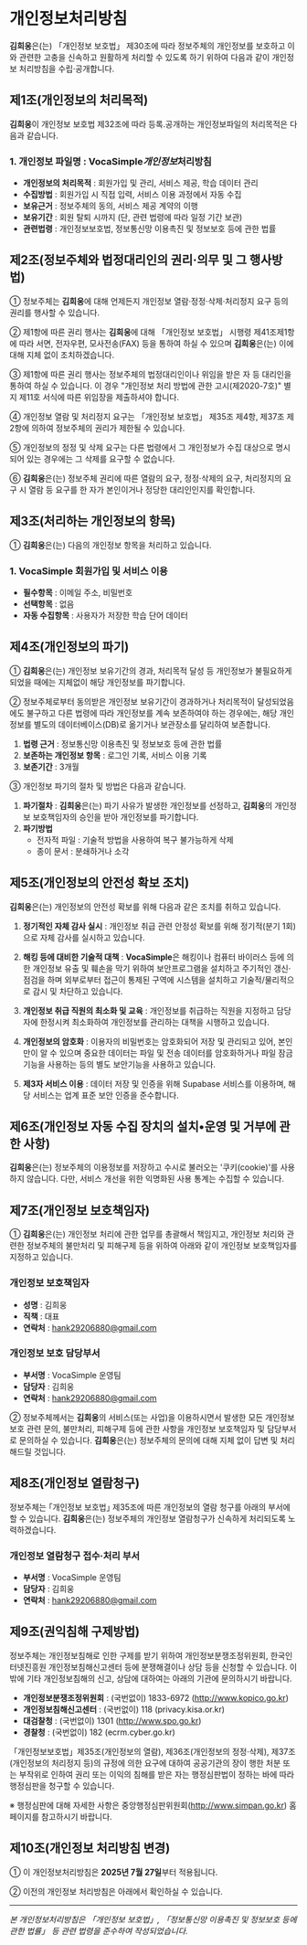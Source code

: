 # 개인정보처리방침

**김희웅**은(는) 「개인정보 보호법」 제30조에 따라 정보주체의 개인정보를 보호하고 이와 관련한 고충을 신속하고 원활하게 처리할 수 있도록 하기 위하여 다음과 같이 개인정보 처리방침을 수립·공개합니다.

## 제1조(개인정보의 처리목적)

**김희웅**이 개인정보 보호법 제32조에 따라 등록․공개하는 개인정보파일의 처리목적은 다음과 같습니다.

### 1. 개인정보 파일명 : VocaSimple*개인정보*처리방침

- **개인정보의 처리목적** : 회원가입 및 관리, 서비스 제공, 학습 데이터 관리
- **수집방법** : 회원가입 시 직접 입력, 서비스 이용 과정에서 자동 수집
- **보유근거** : 정보주체의 동의, 서비스 제공 계약의 이행
- **보유기간** : 회원 탈퇴 시까지 (단, 관련 법령에 따라 일정 기간 보관)
- **관련법령** : 개인정보보호법, 정보통신망 이용촉진 및 정보보호 등에 관한 법률

## 제2조(정보주체와 법정대리인의 권리·의무 및 그 행사방법)

① 정보주체는 **김희웅**에 대해 언제든지 개인정보 열람·정정·삭제·처리정지 요구 등의 권리를 행사할 수 있습니다.

② 제1항에 따른 권리 행사는 **김희웅**에 대해 「개인정보 보호법」 시행령 제41조제1항에 따라 서면, 전자우편, 모사전송(FAX) 등을 통하여 하실 수 있으며 **김희웅**은(는) 이에 대해 지체 없이 조치하겠습니다.

③ 제1항에 따른 권리 행사는 정보주체의 법정대리인이나 위임을 받은 자 등 대리인을 통하여 하실 수 있습니다. 이 경우 "개인정보 처리 방법에 관한 고시(제2020-7호)" 별지 제11호 서식에 따른 위임장을 제출하셔야 합니다.

④ 개인정보 열람 및 처리정지 요구는 「개인정보 보호법」 제35조 제4항, 제37조 제2항에 의하여 정보주체의 권리가 제한될 수 있습니다.

⑤ 개인정보의 정정 및 삭제 요구는 다른 법령에서 그 개인정보가 수집 대상으로 명시되어 있는 경우에는 그 삭제를 요구할 수 없습니다.

⑥ **김희웅**은(는) 정보주체 권리에 따른 열람의 요구, 정정·삭제의 요구, 처리정지의 요구 시 열람 등 요구를 한 자가 본인이거나 정당한 대리인인지를 확인합니다.

## 제3조(처리하는 개인정보의 항목)

① **김희웅**은(는) 다음의 개인정보 항목을 처리하고 있습니다.

### 1. VocaSimple 회원가입 및 서비스 이용

- **필수항목** : 이메일 주소, 비밀번호
- **선택항목** : 없음
- **자동 수집항목** : 사용자가 저장한 학습 단어 데이터

## 제4조(개인정보의 파기)

① **김희웅**은(는) 개인정보 보유기간의 경과, 처리목적 달성 등 개인정보가 불필요하게 되었을 때에는 지체없이 해당 개인정보를 파기합니다.

② 정보주체로부터 동의받은 개인정보 보유기간이 경과하거나 처리목적이 달성되었음에도 불구하고 다른 법령에 따라 개인정보를 계속 보존하여야 하는 경우에는, 해당 개인정보를 별도의 데이터베이스(DB)로 옮기거나 보관장소를 달리하여 보존합니다.

1. **법령 근거** : 정보통신망 이용촉진 및 정보보호 등에 관한 법률
2. **보존하는 개인정보 항목** : 로그인 기록, 서비스 이용 기록
3. **보존기간** : 3개월

③ 개인정보 파기의 절차 및 방법은 다음과 같습니다.

1. **파기절차** : **김희웅**은(는) 파기 사유가 발생한 개인정보를 선정하고, **김희웅**의 개인정보 보호책임자의 승인을 받아 개인정보를 파기합니다.
2. **파기방법**
   - 전자적 파일 : 기술적 방법을 사용하여 복구 불가능하게 삭제
   - 종이 문서 : 분쇄하거나 소각

## 제5조(개인정보의 안전성 확보 조치)

**김희웅**은(는) 개인정보의 안전성 확보를 위해 다음과 같은 조치를 취하고 있습니다.

1. **정기적인 자체 감사 실시** : 개인정보 취급 관련 안정성 확보를 위해 정기적(분기 1회)으로 자체 감사를 실시하고 있습니다.

2. **해킹 등에 대비한 기술적 대책** : **VocaSimple**은 해킹이나 컴퓨터 바이러스 등에 의한 개인정보 유출 및 훼손을 막기 위하여 보안프로그램을 설치하고 주기적인 갱신·점검을 하며 외부로부터 접근이 통제된 구역에 시스템을 설치하고 기술적/물리적으로 감시 및 차단하고 있습니다.

3. **개인정보 취급 직원의 최소화 및 교육** : 개인정보를 취급하는 직원을 지정하고 담당자에 한정시켜 최소화하여 개인정보를 관리하는 대책을 시행하고 있습니다.

4. **개인정보의 암호화** : 이용자의 비밀번호는 암호화되어 저장 및 관리되고 있어, 본인만이 알 수 있으며 중요한 데이터는 파일 및 전송 데이터를 암호화하거나 파일 잠금 기능을 사용하는 등의 별도 보안기능을 사용하고 있습니다.

5. **제3자 서비스 이용** : 데이터 저장 및 인증을 위해 Supabase 서비스를 이용하며, 해당 서비스는 업계 표준 보안 인증을 준수합니다.

## 제6조(개인정보 자동 수집 장치의 설치•운영 및 거부에 관한 사항)

**김희웅**은(는) 정보주체의 이용정보를 저장하고 수시로 불러오는 '쿠키(cookie)'를 사용하지 않습니다. 다만, 서비스 개선을 위한 익명화된 사용 통계는 수집할 수 있습니다.

## 제7조(개인정보 보호책임자)

① **김희웅**은(는) 개인정보 처리에 관한 업무를 총괄해서 책임지고, 개인정보 처리와 관련한 정보주체의 불만처리 및 피해구제 등을 위하여 아래와 같이 개인정보 보호책임자를 지정하고 있습니다.

### 개인정보 보호책임자

- **성명** : 김희웅
- **직책** : 대표
- **연락처** : hank29206880@gmail.com

### 개인정보 보호 담당부서

- **부서명** : VocaSimple 운영팀
- **담당자** : 김희웅
- **연락처** : hank29206880@gmail.com

② 정보주체께서는 **김희웅**의 서비스(또는 사업)을 이용하시면서 발생한 모든 개인정보 보호 관련 문의, 불만처리, 피해구제 등에 관한 사항을 개인정보 보호책임자 및 담당부서로 문의하실 수 있습니다. **김희웅**은(는) 정보주체의 문의에 대해 지체 없이 답변 및 처리해드릴 것입니다.

## 제8조(개인정보 열람청구)

정보주체는 ｢개인정보 보호법｣ 제35조에 따른 개인정보의 열람 청구를 아래의 부서에 할 수 있습니다. **김희웅**은(는) 정보주체의 개인정보 열람청구가 신속하게 처리되도록 노력하겠습니다.

### 개인정보 열람청구 접수·처리 부서

- **부서명** : VocaSimple 운영팀
- **담당자** : 김희웅
- **연락처** : hank29206880@gmail.com

## 제9조(권익침해 구제방법)

정보주체는 개인정보침해로 인한 구제를 받기 위하여 개인정보분쟁조정위원회, 한국인터넷진흥원 개인정보침해신고센터 등에 분쟁해결이나 상담 등을 신청할 수 있습니다. 이 밖에 기타 개인정보침해의 신고, 상담에 대하여는 아래의 기관에 문의하시기 바랍니다.

- **개인정보분쟁조정위원회** : (국번없이) 1833-6972 (http://www.kopico.go.kr)
- **개인정보침해신고센터** : (국번없이) 118 (privacy.kisa.or.kr)
- **대검찰청** : (국번없이) 1301 (http://www.spo.go.kr)
- **경찰청** : (국번없이) 182 (ecrm.cyber.go.kr)

「개인정보보호법」제35조(개인정보의 열람), 제36조(개인정보의 정정·삭제), 제37조(개인정보의 처리정지 등)의 규정에 의한 요구에 대하여 공공기관의 장이 행한 처분 또는 부작위로 인하여 권리 또는 이익의 침해를 받은 자는 행정심판법이 정하는 바에 따라 행정심판을 청구할 수 있습니다.

※ 행정심판에 대해 자세한 사항은 중앙행정심판위원회(http://www.simpan.go.kr) 홈페이지를 참고하시기 바랍니다.

## 제10조(개인정보 처리방침 변경)

① 이 개인정보처리방침은 **2025년 7월 27일**부터 적용됩니다.

② 이전의 개인정보 처리방침은 아래에서 확인하실 수 있습니다.

---

_본 개인정보처리방침은 「개인정보 보호법」, 「정보통신망 이용촉진 및 정보보호 등에 관한 법률」 등 관련 법령을 준수하여 작성되었습니다._
